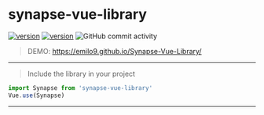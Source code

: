 # synapse-vue-library
[![version](https://img.shields.io/badge/version-1.1.0-yellow.svg)](https://semver.org)
[![version](https://img.shields.io/badge/version-1.1.0-yellow.svg)](https://semver.org)
![GitHub commit activity](https://img.shields.io/github/commit-activity/m/emilo9/Synapse-Vue-Library?style=for-the-badge)
> DEMO: https://emilo9.github.io/Synapse-Vue-Library/
***
> Include the library in your project
```javascript
import Synapse from 'synapse-vue-library'
Vue.use(Synapse)
```
***
